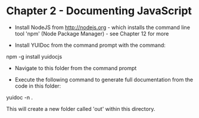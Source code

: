 Chapter 2 - Documenting JavaScript
==================================

* Install NodeJS from http://nodejs.org - which installs the command line tool 'npm' (Node Package Manager) - see Chapter 12 for more

* Install YUIDoc from the command prompt with the command:

npm -g install yuidocjs

* Navigate to this folder from the command prompt

* Execute the following command to generate full documentation from the code in this folder:

 yuidoc -n .

This will create a new folder called 'out' within this directory.